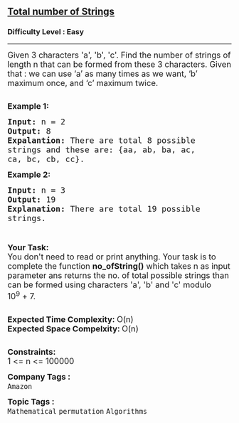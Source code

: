 <h2><a href="https://www.geeksforgeeks.org/problems/total-number-of-strings5726/1?page=3&difficulty=Easy&status=unsolved&sortBy=submissions">Total number of Strings</a></h2><h3>Difficulty Level : Easy</h3><hr><div class="problems_problem_content__Xm_eO"><p><span style="font-size:18px">Given 3 characters 'a', 'b', 'c'. Find the number of strings of length n that can be formed from these 3 characters. Given that : we can use ‘a’ as many times as we want, ‘b’ maximum once, and ‘c’ maximum twice.</span><br>
&nbsp;</p>

<p><span style="font-size:18px"><strong>Example 1:</strong></span></p>

<pre><span style="font-size:18px"><strong>Input: </strong>n = 2
<strong>Output: </strong>8
<strong>Expalantion: </strong>There are total 8 possible
strings and these are: {aa, ab, ba, ac,
ca, bc, cb, cc}.</span>
</pre>

<p><span style="font-size:18px"><strong>Example 2:</strong></span></p>

<pre><span style="font-size:18px"><strong>Input: </strong>n = 3
<strong>Output: </strong>19
<strong>Explanation: </strong>There are total 19 possible
strings.</span>
</pre>

<p>&nbsp;</p>

<p><span style="font-size:18px"><strong>Your Task:</strong><br>
You don't need to read or print anything. Your task is to complete the function&nbsp;<strong>no_ofString()</strong>&nbsp;which takes n as input parameter ans returns the no. of total possible strings than can be formed using characters 'a', 'b' and 'c' modulo 10<sup>9</sup>&nbsp;+ 7.</span><br>
&nbsp;</p>

<p><span style="font-size:18px"><strong>Expected Time Complexity:&nbsp;</strong>O(n)<br>
<strong>Expected Space Compelxity:&nbsp;</strong>O(n)</span><br>
&nbsp;</p>

<p><span style="font-size:18px"><strong>Constraints:</strong><br>
1 &lt;= n &lt;= 100000</span></p>
</div><p><span style=font-size:18px><strong>Company Tags : </strong><br><code>Amazon</code>&nbsp;<br><p><span style=font-size:18px><strong>Topic Tags : </strong><br><code>Mathematical</code>&nbsp;<code>permutation</code>&nbsp;<code>Algorithms</code>&nbsp;